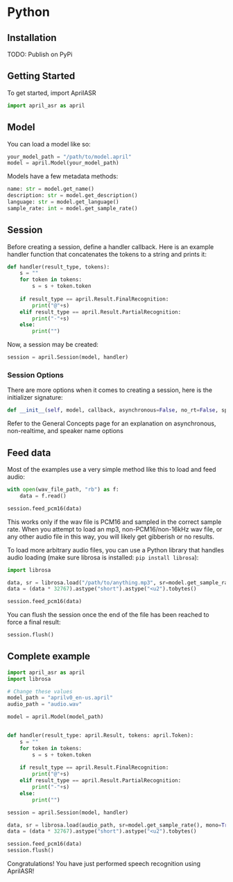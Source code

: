 # Python

## Installation

TODO: Publish on PyPi


## Getting Started

To get started, import AprilASR

```py
import april_asr as april
```


## Model

You can load a model like so:

```py
your_model_path = "/path/to/model.april"
model = april.Model(your_model_path)
```

Models have a few metadata methods:
```py
name: str = model.get_name()
description: str = model.get_description()
language: str = model.get_language()
sample_rate: int = model.get_sample_rate()
```

## Session

Before creating a session, define a handler callback. Here is an example handler function that concatenates the tokens to a string and prints it:

```py
def handler(result_type, tokens):
    s = ""
    for token in tokens:
        s = s + token.token
    
    if result_type == april.Result.FinalRecognition:
        print("@"+s)
    elif result_type == april.Result.PartialRecognition:
        print("-"+s)
    else:
        print("")
```

Now, a session may be created:

```py
session = april.Session(model, handler)
```

### Session Options

There are more options when it comes to creating a session, here is the initializer signature:
```py
def __init__(self, model, callback, asynchronous=False, no_rt=False, speaker_name=""):
```

Refer to the General Concepts page for an explanation on asynchronous, non-realtime, and speaker name options

## Feed data

Most of the examples use a very simple method like this to load and feed audio:

```py
with open(wav_file_path, "rb") as f:
    data = f.read()

session.feed_pcm16(data)
```

This works only if the wav file is PCM16 and sampled in the correct sample rate. When you attempt to load an mp3, non-PCM16/non-16kHz wav file, or any other audio file in this way, you will likely get gibberish or no results.

To load more arbitrary audio files, you can use a Python library that handles audio loading (make sure librosa is installed: `pip install librosa`):

```py
import librosa

data, sr = librosa.load("/path/to/anything.mp3", sr=model.get_sample_rate(), mono=True)
data = (data * 32767).astype("short").astype("<u2").tobytes()

session.feed_pcm16(data)
```


You can flush the session once the end of the file has been reached to force a final result:
```py
session.flush()
```


## Complete example

```py
import april_asr as april
import librosa

# Change these values
model_path = "aprilv0_en-us.april"
audio_path = "audio.wav"

model = april.Model(model_path)


def handler(result_type: april.Result, tokens: april.Token):
    s = ""
    for token in tokens:
        s = s + token.token
    
    if result_type == april.Result.FinalRecognition:
        print("@"+s)
    elif result_type == april.Result.PartialRecognition:
        print("-"+s)
    else:
        print("")

session = april.Session(model, handler)

data, sr = librosa.load(audio_path, sr=model.get_sample_rate(), mono=True)
data = (data * 32767).astype("short").astype("<u2").tobytes()

session.feed_pcm16(data)
session.flush()

```

Congratulations! You have just performed speech recognition using AprilASR!